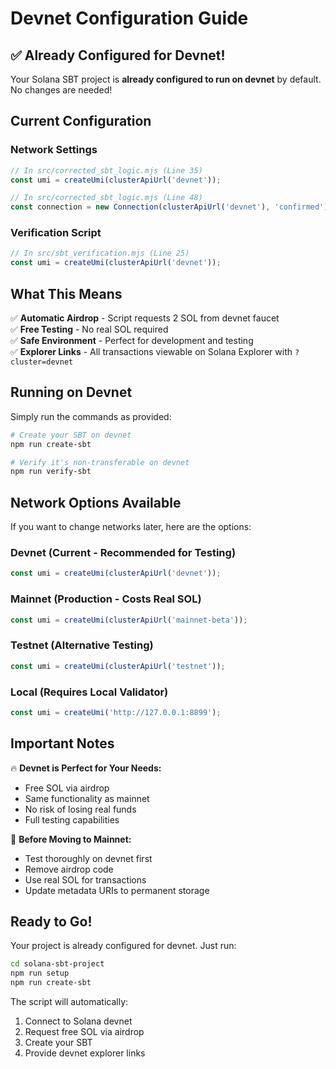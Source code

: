 # Devnet Configuration Guide

## ✅ Already Configured for Devnet!

Your Solana SBT project is **already configured to run on devnet** by default. No changes are needed!

## Current Configuration

### Network Settings
```javascript
// In src/corrected_sbt_logic.mjs (Line 35)
const umi = createUmi(clusterApiUrl('devnet'));

// In src/corrected_sbt_logic.mjs (Line 48)
const connection = new Connection(clusterApiUrl('devnet'), 'confirmed');
```

### Verification Script
```javascript
// In src/sbt_verification.mjs (Line 25)
const umi = createUmi(clusterApiUrl('devnet'));
```

## What This Means

✅ **Automatic Airdrop** - Script requests 2 SOL from devnet faucet  
✅ **Free Testing** - No real SOL required  
✅ **Safe Environment** - Perfect for development and testing  
✅ **Explorer Links** - All transactions viewable on Solana Explorer with `?cluster=devnet`  

## Running on Devnet

Simply run the commands as provided:

```bash
# Create your SBT on devnet
npm run create-sbt

# Verify it's non-transferable on devnet
npm run verify-sbt
```

## Network Options Available

If you want to change networks later, here are the options:

### Devnet (Current - Recommended for Testing)
```javascript
const umi = createUmi(clusterApiUrl('devnet'));
```

### Mainnet (Production - Costs Real SOL)
```javascript
const umi = createUmi(clusterApiUrl('mainnet-beta'));
```

### Testnet (Alternative Testing)
```javascript
const umi = createUmi(clusterApiUrl('testnet'));
```

### Local (Requires Local Validator)
```javascript
const umi = createUmi('http://127.0.0.1:8899');
```

## Important Notes

🔥 **Devnet is Perfect for Your Needs:**
- Free SOL via airdrop
- Same functionality as mainnet
- No risk of losing real funds
- Full testing capabilities

🚨 **Before Moving to Mainnet:**
- Test thoroughly on devnet first
- Remove airdrop code
- Use real SOL for transactions
- Update metadata URIs to permanent storage

## Ready to Go!

Your project is already configured for devnet. Just run:

```bash
cd solana-sbt-project
npm run setup
npm run create-sbt
```

The script will automatically:
1. Connect to Solana devnet
2. Request free SOL via airdrop
3. Create your SBT
4. Provide devnet explorer links
